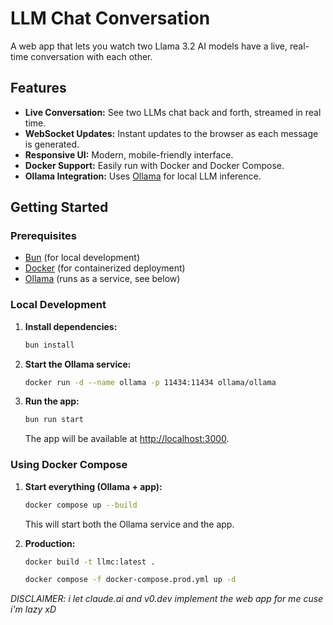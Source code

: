 # LLM Chat Conversation

A web app that lets you watch two Llama 3.2 AI models have a live, real-time conversation with each other.

## Features

- **Live Conversation:** See two LLMs chat back and forth, streamed in real time.
- **WebSocket Updates:** Instant updates to the browser as each message is generated.
- **Responsive UI:** Modern, mobile-friendly interface.
- **Docker Support:** Easily run with Docker and Docker Compose.
- **Ollama Integration:** Uses [Ollama](https://ollama.com/) for local LLM inference.

## Getting Started

### Prerequisites

- [Bun](https://bun.sh/) (for local development)
- [Docker](https://www.docker.com/) (for containerized deployment)
- [Ollama](https://ollama.com/) (runs as a service, see below)

### Local Development

1. **Install dependencies:**
    ```sh
    bun install
    ```

2. **Start the Ollama service:**
    ```sh
    docker run -d --name ollama -p 11434:11434 ollama/ollama
    ```

3. **Run the app:**
    ```sh
    bun run start
    ```
    The app will be available at [http://localhost:3000](http://localhost:3000).

### Using Docker Compose

1. **Start everything (Ollama + app):**
    ```sh
    docker compose up --build
    ```
    This will start both the Ollama service and the app.

2. **Production:**
    ```sh
    docker build -t llmc:latest .
    ```
    ```sh
    docker compose -f docker-compose.prod.yml up -d
    ```

*DISCLAIMER: i let claude.ai and v0.dev implement the web app for me cuse i'm lazy xD*